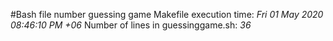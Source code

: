 #Bash file number guessing game
Makefile execution time: *Fri 01 May 2020 08:46:10 PM +06*
Number of lines in guessinggame.sh: *36*
